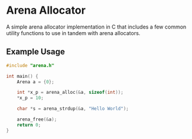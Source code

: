 # Arena Allocator

A simple arena allocator implementation in C that includes a few common utility
functions to use in tandem with arena allocators.

## Example Usage
```c
#include "arena.h"

int main() {
    Arena a = {0};

    int *x_p = arena_alloc(&a, sizeof(int));
    *x_p = 10;

    char *s = arena_strdup(&a, "Hello World");

    arena_free(&a);
    return 0;
}
```
